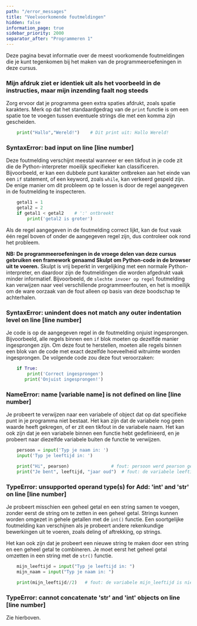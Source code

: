 ```yaml
---
path: "/error_messages"
title: "Veelvoorkomende foutmeldingen"
hidden: false
information_page: true
sidebar_priority: 2000
separator_after: "Programmeren 1"
---
```


Deze pagina bevat informatie over de meest voorkomende foutmeldingen die je kunt tegenkomen bij het maken van de programmeeroefeningen in deze cursus.

### Mijn afdruk ziet er identiek uit als het voorbeeld in de instructies, maar mijn inzending faalt nog steeds

Zorg ervoor dat je programma geen extra spaties afdrukt, zoals spatie karakters. Merk op dat het standaardgedrag van de `print` functie is om een spatie toe te voegen tussen eventuele strings die met een komma zijn gescheiden.

```python
    print("Hallo","Wereld!")    # Dit print uit: Hallo Wereld!
```

### SyntaxError: bad input on line [line number]

Deze foutmelding verschijnt meestal wanneer er een tikfout in je code zit die de Python-interpreter moeilijk specifieker kan classificeren. Bijvoorbeeld, er kan een dubbele punt karakter ontbreken aan het einde van een `if` statement, of een keyword, zoals `while`, kan verkeerd gespeld zijn. De enige manier om dit probleem op te lossen is door de regel aangegeven in de foutmelding te inspecteren.

```python
    getal1 = 1
    getal2 = 2
    if getal1 < getal2    # ':' ontbreekt
        print('getal2 is groter')
```

Als de regel aangegeven in de foutmelding correct lijkt, kan de fout vaak één regel boven of onder de aangegeven regel zijn, dus controleer ook rond het probleem.

**NB: De programmeeroefeningen in de vroege delen van deze cursus gebruiken een framework genaamd Skulpt om Python-code in de browser uit te voeren.** Skulpt is vrij beperkt in vergelijking met een normale Python-interpreter, en daardoor zijn de foutmeldingen die worden afgedrukt vaak minder informatief. Bijvoorbeeld, de `slechte invoer op regel` foutmelding kan verwijzen naar veel verschillende programmeerfouten, en het is moeilijk om de ware oorzaak van de fout alleen op basis van deze boodschap te achterhalen.

### SyntaxError: unindent does not match any outer indentation level on line [line number]

Je code is op de aangegeven regel in de foutmelding onjuist ingesprongen. Bijvoorbeeld, alle regels binnen een `if` blok moeten op dezelfde manier ingesprongen zijn. Om deze fout te herstellen, moeten alle regels binnen een blok van de code met exact dezelfde hoeveelheid witruimte worden ingesprongen.
De volgende code zou deze fout veroorzaken:

```python
    if True:
        print('Correct ingesprongen')
       print('Onjuist ingesprongen!')
```

### NameError: name [variable name] is not defined on line [line number]

Je probeert te verwijzen naar een variabele of object dat op dat specifieke punt in je programma niet bestaat. Het kan zijn dat de variabele nog geen waarde heeft gekregen, of er zit een tikfout in de variabele naam. Het kan ook zijn dat je een variabele binnen een functie hebt gedefinieerd, en je probeert naar diezelfde variabele buiten de functie te verwijzen.

```python
    persoon = input('Typ je naam in: ')
    input('Typ je leeftijd in: ')

    print("Hi", pearson)                # fout: persoon werd pearson getypt
    print("Je bent", leeftijd, "jaar oud")  # fout: de variabele leeftijd is niet gedefinieerd
```

### TypeError: unsupported operand type(s) for Add: 'int' and 'str' on line [line number]

Je probeert misschien een geheel getal en een string samen te voegen, zonder eerst de string om te zetten in een geheel getal. Strings kunnen worden omgezet in gehele getallen met de `int()` functie. Een soortgelijke foutmelding kan verschijnen als je probeert andere rekenkundige bewerkingen uit te voeren, zoals deling of aftrekking, op strings.

Het kan ook zijn dat je probeert een nieuwe string te maken door een string en een geheel getal te combineren. Je moet eerst het geheel getal omzetten in een string met de `str()` functie.

```python
    mijn_leeftijd = input("Typ je leeftijd in: ")
    mijn_naam = input("Typ je naam in: ")

    print(mijn_leeftijd//2)   # fout: de variabele mijn_leeftijd is niet omgezet naar een integer
```

### TypeError: cannot concatenate 'str' and 'int' objects on line [line number]

Zie hierboven.
